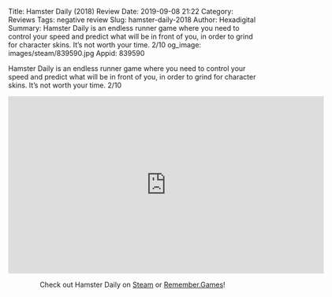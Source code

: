 Title: Hamster Daily (2018) Review
Date: 2019-09-08 21:22
Category: Reviews
Tags: negative review
Slug: hamster-daily-2018
Author: Hexadigital
Summary: Hamster Daily is an endless runner game where you need to control your speed and predict what will be in front of you, in order to grind for character skins. It’s not worth your time. 2/10
og_image: images/steam/839590.jpg
Appid: 839590

Hamster Daily is an endless runner game where you need to control your speed and predict what will be in front of you, in order to grind for character skins. It’s not worth your time. 2/10

<center><iframe src="https://www.youtube.com/embed/lkNCPnab3yA?feature=oembed" allow="accelerometer; autoplay; encrypted-media; gyroscope; picture-in-picture" width="640" height="360" frameborder="0"></iframe>

Check out Hamster Daily on [Steam](https://store.steampowered.com/app/839590/?curator_clanid=34633900) or [Remember.Games](https://remember.games/game/2271/)!</center>
